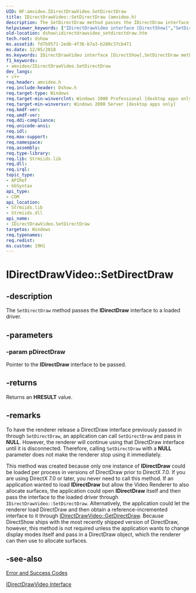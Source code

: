 ```yaml
---
UID: NF:amvideo.IDirectDrawVideo.SetDirectDraw
title: IDirectDrawVideo::SetDirectDraw (amvideo.h)
description: The SetDirectDraw method passes the IDirectDraw interface to a loaded driver.
helpviewer_keywords: ["IDirectDrawVideo interface [DirectShow]","SetDirectDraw method","IDirectDrawVideo.SetDirectDraw","IDirectDrawVideo::SetDirectDraw","IDirectDrawVideoSetDirectDraw","SetDirectDraw","SetDirectDraw method [DirectShow]","SetDirectDraw method [DirectShow]","IDirectDrawVideo interface","amvideo/IDirectDrawVideo::SetDirectDraw","dshow.idirectdrawvideo_setdirectdraw"]
old-location: dshow\idirectdrawvideo_setdirectdraw.htm
tech.root: dshow
ms.assetid: fd7b9571-2edb-4f36-b7a3-b280c37cb471
ms.date: 12/05/2018
ms.keywords: IDirectDrawVideo interface [DirectShow],SetDirectDraw method, IDirectDrawVideo.SetDirectDraw, IDirectDrawVideo::SetDirectDraw, IDirectDrawVideoSetDirectDraw, SetDirectDraw, SetDirectDraw method [DirectShow], SetDirectDraw method [DirectShow],IDirectDrawVideo interface, amvideo/IDirectDrawVideo::SetDirectDraw, dshow.idirectdrawvideo_setdirectdraw
f1_keywords:
- amvideo/IDirectDrawVideo.SetDirectDraw
dev_langs:
- c++
req.header: amvideo.h
req.include-header: Dshow.h
req.target-type: Windows
req.target-min-winverclnt: Windows 2000 Professional [desktop apps only]
req.target-min-winversvr: Windows 2000 Server [desktop apps only]
req.kmdf-ver: 
req.umdf-ver: 
req.ddi-compliance: 
req.unicode-ansi: 
req.idl: 
req.max-support: 
req.namespace: 
req.assembly: 
req.type-library: 
req.lib: Strmiids.lib
req.dll: 
req.irql: 
topic_type:
- APIRef
- kbSyntax
api_type:
- COM
api_location:
- Strmiids.lib
- Strmiids.dll
api_name:
- IDirectDrawVideo.SetDirectDraw
targetos: Windows
req.typenames: 
req.redist: 
ms.custom: 19H1
---
```


# IDirectDrawVideo::SetDirectDraw


## -description



The <code>SetDirectDraw</code> method passes the <b>IDirectDraw</b> interface to a loaded driver.




## -parameters




### -param pDirectDraw

Pointer to the <b>IDirectDraw</b> interface to be passed.


## -returns



Returns an <b>HRESULT</b> value.




## -remarks



To have the renderer release a DirectDraw interface previously passed in through <code>SetDirectDraw</code>, an application can call <code>SetDirectDraw</code> and pass in <b>NULL</b>. However, the renderer will continue using that DirectDraw interface until it is disconnected. Therefore, calling <code>SetDirectDraw</code> with a <b>NULL</b> parameter does not make the renderer stop using it immediately.

This method was created because only one instance of <b>IDirectDraw</b> could be loaded per process in versions of DirectDraw prior to DirectX 7.0. If you are using DirectX 7.0 or later, you never need to call this method. If an application wanted to load <b>IDirectDraw</b> but allow the Video Renderer to also allocate surfaces, the application could open <b>IDirectDraw</b> itself and then pass the interface to the loaded driver through <code>IDirectDrawVideo::SetDirectDraw</code>. Alternatively, the application could let the renderer load DirectDraw and then obtain a reference-incremented interface to it through <a href="https://docs.microsoft.com/windows/desktop/api/amvideo/nf-amvideo-idirectdrawvideo-getdirectdraw">IDirectDrawVideo::GetDirectDraw</a>. Because DirectShow ships with the most recently shipped version of DirectDraw, however, this method is not required unless the application wants to change display modes itself and pass in a DirectDraw object, which the renderer can then use to allocate surfaces.




## -see-also




<a href="https://docs.microsoft.com/windows/desktop/DirectShow/error-and-success-codes">Error and Success Codes</a>



<a href="https://docs.microsoft.com/windows/desktop/api/amvideo/nn-amvideo-idirectdrawvideo">IDirectDrawVideo Interface</a>
 

 

